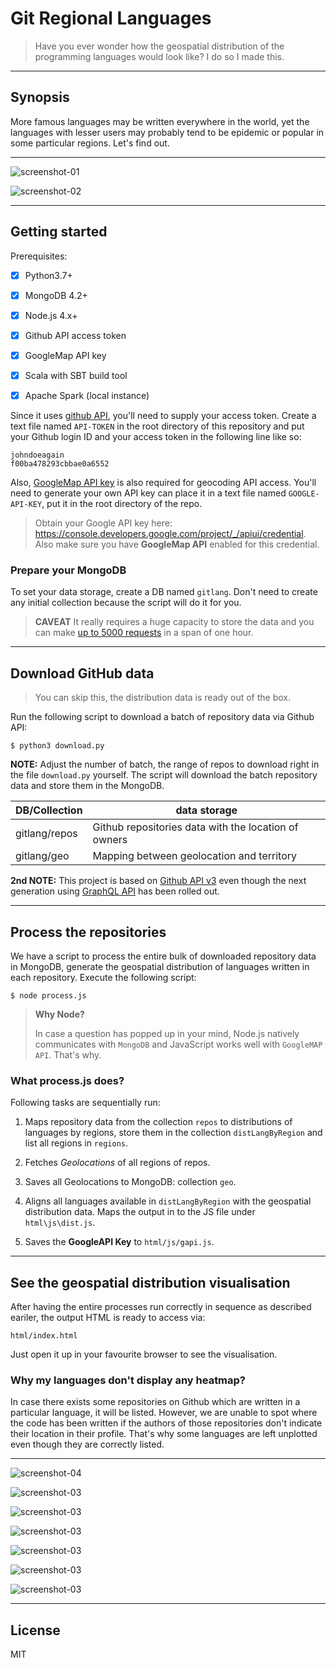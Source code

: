 # Git Regional Languages

> Have you ever wonder how the geospatial distribution of the programming 
languages would look like? I do so I made this.

---

## Synopsis

More famous languages may be written everywhere 
in the world, yet the languages with lesser users 
may probably tend to be epidemic or popular 
in some particular regions. Let's find out.

---

![screenshot-01](media/apacheconf.jpg)

![screenshot-02](media/perl.jpg)

---

## Getting started

Prerequisites:

- [x] Python3.7+
- [x] MongoDB 4.2+
- [x] Node.js 4.x+

- [x] Github API access token
- [x] GoogleMap API key
- [x] Scala with SBT build tool
- [x] Apache Spark (local instance)


Since it uses [github API](https://developer.github.com/v3), 
you'll need to supply your access token. 
Create a text file named `API-TOKEN` in the root directory 
of this repository and put your Github login ID 
and your access token in the following line like so:

```
johndoeagain
f00ba478293cbbae0a6552
```

Also, [GoogleMap API key](https://developers.google.com/maps/documentation/geocoding/get-api-key) is also required for geocoding 
API access. You'll need to generate your own API key 
can place it in a text file named `GOOGLE-API-KEY`, 
put it in the root directory of the repo.

>Obtain your Google API key here: https://console.developers.google.com/project/_/apiui/credential. Also make sure you have **GoogleMap API** enabled for this credential.

### Prepare your MongoDB

To set your data storage, create a DB named `gitlang`. 
Don't need to create any initial collection because 
the script will do it for you.

>**CAVEAT** It really requires a huge capacity to 
store the data and you can make [up to 5000 requests](https://developer.github.com/v3/#rate-limiting) 
in a span of one hour.

---

## Download GitHub data

> You can skip this, the distribution data is ready out of the box.

Run the following script to download a batch of repository data 
via Github API:

```
$ python3 download.py
```

**NOTE:** Adjust the number of batch, the range of repos to download 
right in the file `download.py` yourself. 
The script will download the batch repository data and 
store them in the MongoDB.

| DB/Collection | data storage |
|------------------|----------------|
| gitlang/repos | Github repositories data with the location of owners |
| gitlang/geo | Mapping between geolocation and territory |

**2nd NOTE:** This project is based on [Github API v3](https://developer.github.com/v3/?) even though the next generation using [GraphQL API](https://developer.github.com/v4/) has been rolled out. 


---

## Process the repositories

We have a script to process the entire bulk of downloaded repository 
data in MongoDB, generate the geospatial distribution of languages 
written in each repository. Execute the following script:

```
$ node process.js
```

>**Why Node?** 
>
> In case a question has popped up in your mind, 
> Node.js natively communicates with `MongoDB` and 
> JavaScript works well with `GoogleMAP API`. That's why.

### What process.js does?

Following tasks are sequentially run:

1. Maps repository data from the collection `repos` to distributions of languages by regions, store them in the collection `distLangByRegion` and list all regions in `regions`.

2. Fetches *Geolocations* of all regions of repos.

3. Saves all Geolocations to MongoDB: collection `geo`.

4. Aligns all languages available in `distLangByRegion` with the geospatial distribution data. Maps the output in to the JS file under `html\js\dist.js`.

5. Saves the **GoogleAPI Key** to `html/js/gapi.js`.

---

## See the geospatial distribution visualisation

After having the entire processes run correctly in sequence 
as described eariler, the output HTML is ready to access via:

```
html/index.html
```

Just open it up in your favourite browser to see the visualisation.


### Why my languages don't display any heatmap?

In case there exists some repositories on Github which 
are written in a particular language, it will be listed. 
However, we are unable to spot where the code has been written 
if the authors of those repositories don't indicate 
their location in their profile. That's why some languages 
are left unplotted even though they are correctly listed.

---

![screenshot-04](media/applescript.jpg)

![screenshot-03](media/commonlisp.jpg)

![screenshot-03](media/elixir.jpg)

![screenshot-03](media/go.jpg)

![screenshot-03](media/lasso.jpg)

![screenshot-03](media/groovy.jpg)

![screenshot-03](media/standardml.jpg)

---

## License

MIT














